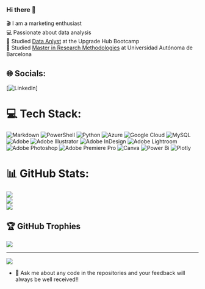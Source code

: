 ### Hi there 👋


🎬 I am a marketing enthusiast<br/>
💻 Passionate about data analysis<br/>
🧾 Studied [Data Anlyst](https://www.upgrade-hub.com/landing-pages/bootcampDataAnalytics/?utm_source=google-search&utm_medium=cpc&utm_campaign=Search_ES_Todos_Marca_GA-041&pkw=Upgrade%20hub&utm_term=Upgrade%20hub&matchtype=b&device=c&utm_content=693655344848&placement=&network=g&gad_source=1&gclid=Cj0KCQjwlZixBhCoARIsAIC745CCjdkEZg9F7dy8SNuTJFlsxkMqP-QttIVTOEOuvyBGgSdxbMflOZoaAna6EALw_wcB) at the Upgrade Hub Bootcamp<br/>
🧾 Studied [Master in Research Methodologies](https://www.uab.cat/web/estudiar/la-oferta-de-masteres-oficiales/informacion-general/investigacion-en-educacion-1096480309770.html?param1=1345648391191) at Universidad Autónoma de Barcelona



## 🌐 Socials:
[![LinkedIn](https://www.linkedin.com/in/alejandra-dentice/)]

# 💻 Tech Stack:
![Markdown](https://img.shields.io/badge/markdown-%23000000.svg?style=for-the-badge&logo=markdown&logoColor=white) ![PowerShell](https://img.shields.io/badge/PowerShell-%235391FE.svg?style=for-the-badge&logo=powershell&logoColor=white) ![Python](https://img.shields.io/badge/python-3670A0?style=for-the-badge&logo=python&logoColor=ffdd54) ![Azure](https://img.shields.io/badge/azure-%230072C6.svg?style=for-the-badge&logo=microsoftazure&logoColor=white) ![Google Cloud](https://img.shields.io/badge/GoogleCloud-%234285F4.svg?style=for-the-badge&logo=google-cloud&logoColor=white) ![MySQL](https://img.shields.io/badge/mysql-%2300000f.svg?style=for-the-badge&logo=mysql&logoColor=white) ![Adobe](https://img.shields.io/badge/adobe-%23FF0000.svg?style=for-the-badge&logo=adobe&logoColor=white) ![Adobe Illustrator](https://img.shields.io/badge/adobe%20illustrator-%23FF9A00.svg?style=for-the-badge&logo=adobe%20illustrator&logoColor=white) ![Adobe InDesign](https://img.shields.io/badge/Adobe%20InDesign-49021F?style=for-the-badge&logo=adobeindesign&logoColor=FF3366) ![Adobe Lightroom](https://img.shields.io/badge/Adobe%20Lightroom-31A8FF.svg?style=for-the-badge&logo=Adobe%20Lightroom&logoColor=white) ![Adobe Photoshop](https://img.shields.io/badge/adobe%20photoshop-%2331A8FF.svg?style=for-the-badge&logo=adobe%20photoshop&logoColor=white) ![Adobe Premiere Pro](https://img.shields.io/badge/Adobe%20Premiere%20Pro-9999FF.svg?style=for-the-badge&logo=Adobe%20Premiere%20Pro&logoColor=white) ![Canva](https://img.shields.io/badge/Canva-%2300C4CC.svg?style=for-the-badge&logo=Canva&logoColor=white) ![Power Bi](https://img.shields.io/badge/power_bi-F2C811?style=for-the-badge&logo=powerbi&logoColor=black) ![Plotly](https://img.shields.io/badge/Plotly-%233F4F75.svg?style=for-the-badge&logo=plotly&logoColor=white)
# 📊 GitHub Stats:
![](https://github-readme-stats.vercel.app/api?username=AleDV89&theme=dark&hide_border=false&include_all_commits=false&count_private=false)<br/>
![](https://github-readme-streak-stats.herokuapp.com/?user=AleDV89&theme=dark&hide_border=false)<br/>
![](https://github-readme-stats.vercel.app/api/top-langs/?username=AleDV89&theme=dark&hide_border=false&include_all_commits=false&count_private=false&layout=compact)

## 🏆 GitHub Trophies
![](https://github-profile-trophy.vercel.app/?username=AleDV89&theme=radical&no-frame=false&no-bg=false&margin-w=4)

---
[![](https://visitcount.itsvg.in/api?id=AleDV89&icon=0&color=0)](https://visitcount.itsvg.in)

<!-- Proudly created with GPRM ( https://gprm.itsvg.in ) -->
- 💬 Ask me about any code in the repositories and your feedback will always be well received!!
